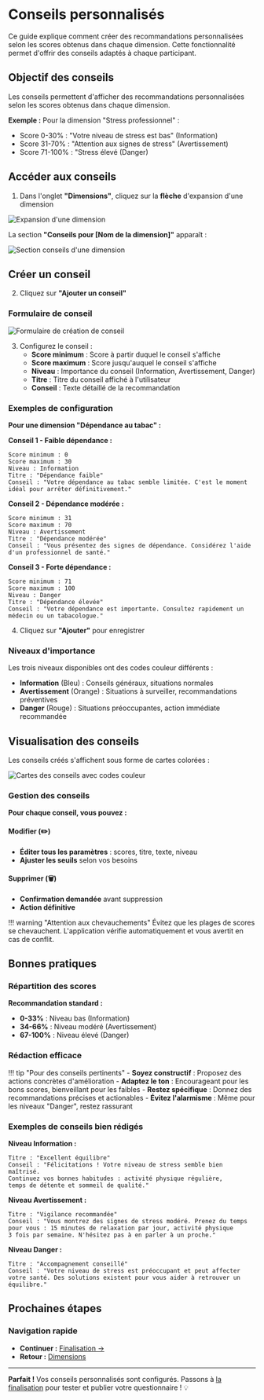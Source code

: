 # Conseils personnalisés

Ce guide explique comment créer des recommandations personnalisées selon les scores obtenus dans chaque dimension. Cette fonctionnalité permet d'offrir des conseils adaptés à chaque participant.

## Objectif des conseils

Les conseils permettent d'afficher des recommandations personnalisées selon les scores obtenus dans chaque dimension.

**Exemple :** Pour la dimension "Stress professionnel" :  
- Score 0-30% : "Votre niveau de stress est bas" (Information)  
- Score 31-70% : "Attention aux signes de stress" (Avertissement)  
- Score 71-100% : "Stress élevé (Danger)  

## Accéder aux conseils

1. Dans l'onglet **"Dimensions"**, cliquez sur la **flèche** d'expansion d'une dimension

<img src="/screenshots/21-expand-dimension.png" alt="Expansion d'une dimension" class="large">

La section **"Conseils pour [Nom de la dimension]"** apparaît :

<img src="/screenshots/22-advice-section.png" alt="Section conseils d'une dimension" class="large">

## Créer un conseil

2. Cliquez sur **"Ajouter un conseil"**

### Formulaire de conseil

<img src="/screenshots/23-advice-form.png" alt="Formulaire de création de conseil" class="large">

3. Configurez le conseil :
   - **Score minimum** : Score à partir duquel le conseil s'affiche
   - **Score maximum** : Score jusqu'auquel le conseil s'affiche
   - **Niveau** : Importance du conseil (Information, Avertissement, Danger)
   - **Titre** : Titre du conseil affiché à l'utilisateur
   - **Conseil** : Texte détaillé de la recommandation

### Exemples de configuration

**Pour une dimension "Dépendance au tabac" :**

**Conseil 1 - Faible dépendance :**
```
Score minimum : 0
Score maximum : 30
Niveau : Information
Titre : "Dépendance faible"
Conseil : "Votre dépendance au tabac semble limitée. C'est le moment idéal pour arrêter définitivement."
```

**Conseil 2 - Dépendance modérée :**
```
Score minimum : 31
Score maximum : 70
Niveau : Avertissement
Titre : "Dépendance modérée"
Conseil : "Vous présentez des signes de dépendance. Considérez l'aide d'un professionnel de santé."
```

**Conseil 3 - Forte dépendance :**
```
Score minimum : 71
Score maximum : 100
Niveau : Danger
Titre : "Dépendance élevée"
Conseil : "Votre dépendance est importante. Consultez rapidement un médecin ou un tabacologue."
```

4. Cliquez sur **"Ajouter"** pour enregistrer

### Niveaux d'importance

Les trois niveaux disponibles ont des codes couleur différents :

- **Information** (Bleu) : Conseils généraux, situations normales
- **Avertissement** (Orange) : Situations à surveiller, recommandations préventives
- **Danger** (Rouge) : Situations préoccupantes, action immédiate recommandée

## Visualisation des conseils

Les conseils créés s'affichent sous forme de cartes colorées :

<img src="/screenshots/24-advice-cards.png" alt="Cartes des conseils avec codes couleur" class="large">

### Gestion des conseils

**Pour chaque conseil, vous pouvez :**

#### Modifier (✏️)
- **Éditer tous les paramètres** : scores, titre, texte, niveau
- **Ajuster les seuils** selon vos besoins

#### Supprimer (🗑️)
- **Confirmation demandée** avant suppression
- **Action définitive**

!!! warning "Attention aux chevauchements"
    Évitez que les plages de scores se chevauchent. L'application vérifie automatiquement et vous avertit en cas de conflit.

## Bonnes pratiques

### Répartition des scores

**Recommandation standard :**  
- **0-33%** : Niveau bas (Information)  
- **34-66%** : Niveau modéré (Avertissement)  
- **67-100%** : Niveau élevé (Danger)  

### Rédaction efficace

!!! tip "Pour des conseils pertinents"
    - **Soyez constructif** : Proposez des actions concrètes d'amélioration
    - **Adaptez le ton** : Encourageant pour les bons scores, bienveillant pour les faibles
    - **Restez spécifique** : Donnez des recommandations précises et actionables
    - **Évitez l'alarmisme** : Même pour les niveaux "Danger", restez rassurant

### Exemples de conseils bien rédigés

**Niveau Information :**
```
Titre : "Excellent équilibre"
Conseil : "Félicitations ! Votre niveau de stress semble bien maîtrisé. 
Continuez vos bonnes habitudes : activité physique régulière, 
temps de détente et sommeil de qualité."
```

**Niveau Avertissement :**
```
Titre : "Vigilance recommandée"
Conseil : "Vous montrez des signes de stress modéré. Prenez du temps 
pour vous : 15 minutes de relaxation par jour, activité physique 
3 fois par semaine. N'hésitez pas à en parler à un proche."
```

**Niveau Danger :**
```
Titre : "Accompagnement conseillé"
Conseil : "Votre niveau de stress est préoccupant et peut affecter 
votre santé. Des solutions existent pour vous aider à retrouver un équilibre."
```

## Prochaines étapes

### Navigation rapide

- **Continuer :** [Finalisation →](05-finalisation.md)
- **Retour :** [Dimensions](03-dimensions.md)

---

**Parfait !** Vos conseils personnalisés sont configurés. Passons à [la finalisation](05-finalisation.md) pour tester et publier votre questionnaire ! 💡